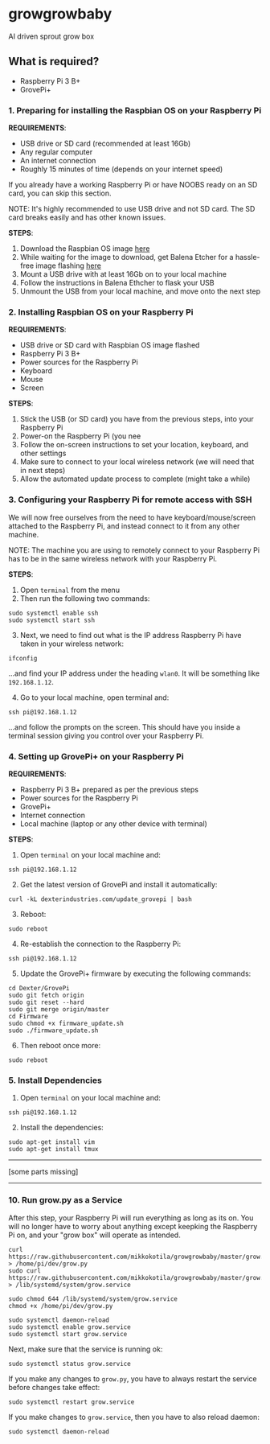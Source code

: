# growgrowbaby
AI driven sprout grow box

## What is required?

- Raspberry Pi 3 B+
- GrovePi+

### 1. Preparing for installing the Raspbian OS on your Raspberry Pi

**REQUIREMENTS**:

- USB drive or SD card (recommended at least 16Gb)
- Any regular computer
- An internet connection
- Roughly 15 minutes of time (depends on your internet speed)

If you already have a working Raspberry Pi or have NOOBS ready on an SD card, you can skip this section.

NOTE: It's highly recommended to use USB drive and not SD card. The SD card breaks easily and has other known issues. 

**STEPS**:

1) Download the Raspbian OS image [here](https://www.raspberrypi.org/downloads/raspbian/)
2) While waiting for the image to download, get Balena Etcher for a hassle-free image flashing [here](https://www.balena.io/etcher/)
3) Mount a USB drive with at least 16Gb on to your local machine
4) Follow the instructions in Balena Ethcher to flask your USB 
5) Unmount the USB from your local machine, and move onto the next step

### 2. Installing Raspbian OS on your Raspberry Pi

**REQUIREMENTS**:

- USB drive or SD card with Raspbian OS image flashed
- Raspberry Pi 3 B+
- Power sources for the Raspberry Pi
- Keyboard
- Mouse
- Screen

**STEPS**:

1) Stick the USB (or SD card) you have from the previous steps, into your Raspberry Pi
2) Power-on the Raspberry Pi (you nee
3) Follow the on-screen instructions to set your location, keyboard, and other settings
4) Make sure to connect to your local wireless network (we will need that in next steps)
5) Allow the automated update process to complete (might take a while)

### 3. Configuring your Raspberry Pi for remote access with SSH

We will now free ourselves from the need to have keyboard/mouse/screen attached to the Raspberry Pi, and instead connect to it from any other machine. 

NOTE: The machine you are using to remotely connect to your Raspberry Pi has to be in the same wireless network with your Raspberry Pi. 

**STEPS**:

1) Open `terminal` from the menu
2) Then run the following two commands:

```
sudo systemctl enable ssh
sudo systemctl start ssh
```

3) Next, we need to find out what is the IP address Raspberry Pi have taken in your wireless network:

```
ifconfig
```

...and find your IP address under the heading `wlan0`. It will be something like `192.168.1.12`.

4) Go to your local machine, open terminal and: 

```
ssh pi@192.168.1.12
```

...and follow the prompts on the screen. This should have you inside a terminal session giving you control over your Raspberry Pi. 

### 4. Setting up GrovePi+ on your Raspberry Pi

**REQUIREMENTS**:

- Raspberry Pi 3 B+ prepared as per the previous steps
- Power sources for the Raspberry Pi
- GrovePi+
- Internet connection
- Local machine (laptop or any other device with terminal)

**STEPS**:

1) Open `terminal` on your local machine and:

```
ssh pi@192.168.1.12
```

2) Get the latest version of GrovePi and install it automatically:

```
curl -kL dexterindustries.com/update_grovepi | bash
```

3) Reboot:

```
sudo reboot
```

4) Re-establish the connection to the Raspberry Pi:

```
ssh pi@192.168.1.12
```

5) Update the GrovePi+ firmware by executing the following commands:

```
cd Dexter/GrovePi
sudo git fetch origin
sudo git reset --hard
sudo git merge origin/master
cd Firmware
sudo chmod +x firmware_update.sh
sudo ./firmware_update.sh
```

6) Then reboot once more: 

```
sudo reboot
```

### 5. Install Dependencies


1) Open `terminal` on your local machine and:

```
ssh pi@192.168.1.12
```

2) Install the dependencies: 

```
sudo apt-get install vim
sudo apt-get install tmux

```

<hr>

[some parts missing]

<hr>

### 10. Run grow.py as a Service 

After this step, your Raspberry Pi will run everything as long as its on. You will no longer have to worry about anything except keepking the Raspberry Pi on, and your "grow box" will operate as intended. 

```
curl https://raw.githubusercontent.com/mikkokotila/growgrowbaby/master/grow.py > /home/pi/dev/grow.py
sudo curl https://raw.githubusercontent.com/mikkokotila/growgrowbaby/master/grow.py > /lib/systemd/system/grow.service

sudo chmod 644 /lib/systemd/system/grow.service
chmod +x /home/pi/dev/grow.py

sudo systemctl daemon-reload
sudo systemctl enable grow.service
sudo systemctl start grow.service

```
Next, make sure that the service is running ok:

```
sudo systemctl status grow.service
```

If you make any changes to `grow.py`, you have to always restart the service before changes take effect:

```
sudo systemctl restart grow.service
```

If you make changes to `grow.service`, then you have to also reload daemon:

```
sudo systemctl daemon-reload
```
